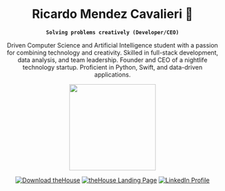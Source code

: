 
<div align="center">
<h1>Ricardo Mendez Cavalieri 🥽</h1> 

**`Solving problems creatively (Developer/CEO)`**

Driven Computer Science and Artificial Intelligence student with a passion for combining technology and creativity. Skilled in full-stack development, data analysis, and team leadership. Founder and CEO of a nightlife technology startup. Proficient in Python, Swift, and data-driven applications.

<img src="https://github.com/ramcav/ramcav/blob/cc2d85fa0fa9eed9a44e1a899e2527ab55a505cd/thehouse_gif.gif" width="200" height="200" />

   <p>
   <a href="https://apple.co/3vpqu73">
            <img alt="Download theHouse" title="Download theHouse on the App Store" src="https://img.shields.io/badge/Download%20on%20the%20App%20Store-black?logo=apple&logoColor=white&style=for-the-badge"/></a>
      
   <a href="https://followthehouse.com">
            <img alt="theHouse Landing Page" title="Visit theHouse landing page" src="https://img.shields.io/badge/Landing%20Page-red?style=for-the-badge&logo=house"/></a>
            
   <a href="https://www.linkedin.com/in/ricardomendezcavalieri/">
            <img alt="LinkedIn Profile" title="Connect on LinkedIn" src="https://img.shields.io/badge/LinkedIn-0A66C2?style=for-the-badge&logo=linkedin"/></a>
    </p>
</div>


<!--
**ramcav/ramcav** is a ✨ _special_ ✨ repository because its `README.md` (this file) appears on your GitHub profile.

Here are some ideas to get you started:

- 🔭 I’m currently working on ...
- 🌱 I’m currently learning ...
- 👯 I’m looking to collaborate on ...
- 🤔 I’m looking for help with ...
- 💬 Ask me about ...
- 📫 How to reach me: ...
- 😄 Pronouns: ...
- ⚡ Fun fact: ...
-->
